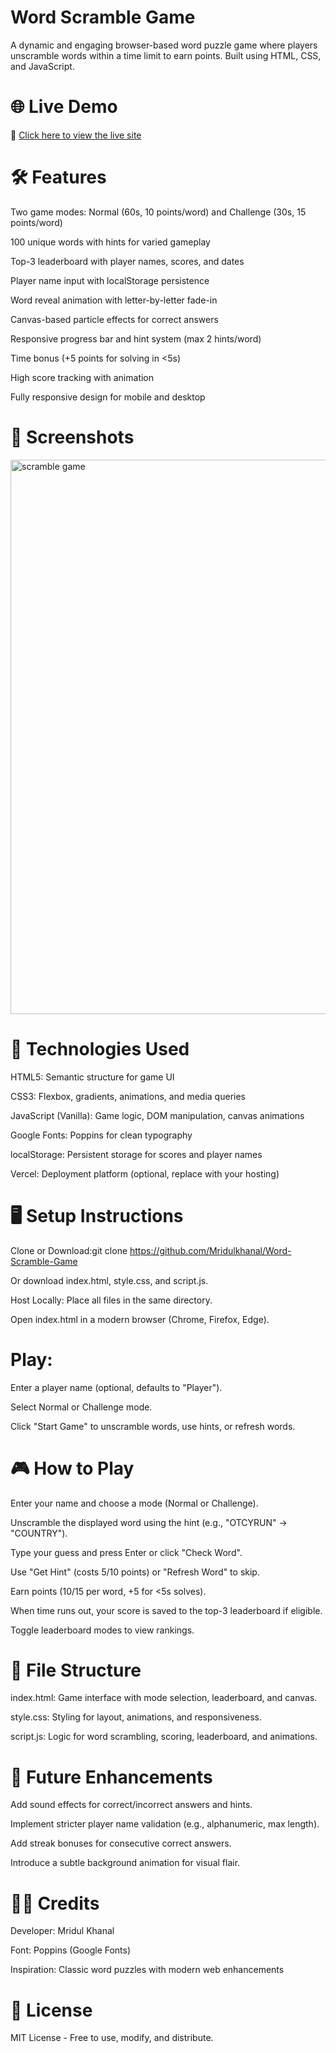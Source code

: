 ﻿# Word Scramble Game
 
A dynamic and engaging browser-based word puzzle game where players unscramble words within a time limit to earn points. Built using HTML, CSS, and JavaScript.

# 🌐 Live Demo

🔗 [Click here to view the live site](https://word-scramble-game-zeta.vercel.app/)

# 🛠️ Features

Two game modes: Normal (60s, 10 points/word) and Challenge (30s, 15 points/word)

100 unique words with hints for varied gameplay

Top-3 leaderboard with player names, scores, and dates

Player name input with localStorage persistence

Word reveal animation with letter-by-letter fade-in

Canvas-based particle effects for correct answers

Responsive progress bar and hint system (max 2 hints/word)

Time bonus (+5 points for solving in <5s)

High score tracking with animation

Fully responsive design for mobile and desktop

# 📸 Screenshots

 <img width="1313" height="887" alt="scramble game" src="https://github.com/user-attachments/assets/bb238424-b60b-41ff-ab6f-ae65b128803e" />


# 🚀 Technologies Used

HTML5: Semantic structure for game UI

CSS3: Flexbox, gradients, animations, and media queries

JavaScript (Vanilla): Game logic, DOM manipulation, canvas animations

Google Fonts: Poppins for clean typography

localStorage: Persistent storage for scores and player names

Vercel: Deployment platform (optional, replace with your hosting)



# 🖥️ Setup Instructions

Clone or Download:git clone https://github.com/Mridulkhanal/Word-Scramble-Game

Or download index.html, style.css, and script.js.

Host Locally:
Place all files in the same directory.

Open index.html in a modern browser (Chrome, Firefox, Edge).


# Play:
Enter a player name (optional, defaults to "Player").

Select Normal or Challenge mode.

Click "Start Game" to unscramble words, use hints, or refresh words.



# 🎮 How to Play

Enter your name and choose a mode (Normal or Challenge).

Unscramble the displayed word using the hint (e.g., "OTCYRUN" → "COUNTRY").

Type your guess and press Enter or click "Check Word".

Use "Get Hint" (costs 5/10 points) or "Refresh Word" to skip.

Earn points (10/15 per word, +5 for <5s solves).

When time runs out, your score is saved to the top-3 leaderboard if eligible.

Toggle leaderboard modes to view rankings.

# 📁 File Structure

index.html: Game interface with mode selection, leaderboard, and canvas.

style.css: Styling for layout, animations, and responsiveness.

script.js: Logic for word scrambling, scoring, leaderboard, and animations.

# 🚀 Future Enhancements

Add sound effects for correct/incorrect answers and hints.

Implement stricter player name validation (e.g., alphanumeric, max length).

Add streak bonuses for consecutive correct answers.

Introduce a subtle background animation for visual flair.

# 👨‍💻 Credits

Developer: Mridul Khanal

Font: Poppins (Google Fonts)

Inspiration: Classic word puzzles with modern web enhancements

# 📜 License
MIT License - Free to use, modify, and distribute.
